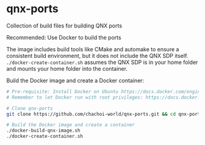 # qnx-ports

Collection of build files for building QNX ports

Recommended: Use Docker to build the ports

The image includes build tools like CMake and automake to ensure a consistent build environment, but it does not
include the QNX SDP itself. `./docker-create-container.sh` assumes the QNX SDP is in your home folder and mounts
your home folder into the container.

Build the Docker image and create a Docker container:
```bash
# Pre-requisite: Install Docker on Ubuntu https://docs.docker.com/engine/install/ubuntu/
# Remember to let Docker run with root privileges: https://docs.docker.com/engine/install/linux-postinstall/

# Clone qnx-ports
git clone https://github.com/chachoi-world/qnx-ports.git && cd qnx-ports

# Build the Docker image and create a container
./docker-build-qnx-image.sh
./docker-create-container.sh

```
